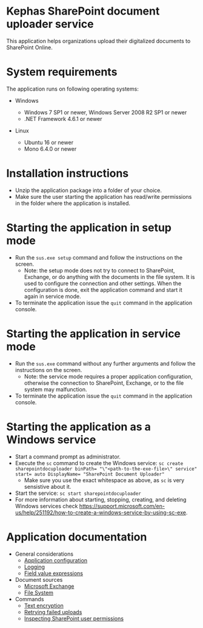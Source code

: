 # Kephas SharePoint document uploader service
This application helps organizations upload their digitalized documents to SharePoint Online.

# System requirements
The application runs on following operating systems:

* Windows
  * Windows 7 SP1 or newer, Windows Server 2008 R2 SP1 or newer
  * .NET Framework 4.6.1 or newer

* Linux
  * Ubuntu 16 or newer
  * Mono 6.4.0 or newer

# Installation instructions
  * Unzip the application package into a folder of your choice.
  * Make sure the user starting the application has read/write permissions in the folder where the application is installed.
  
# Starting the application in setup mode
  * Run the `sus.exe setup` command and follow the instructions on the screen.
    * Note: the setup mode does not try to connect to SharePoint, Exchange, or do anything with the documents in the file system. It is used to configure the connection and other settings. When the configuration is done, exit the application command and start it again in service mode.
  * To terminate the application issue the `quit` command in the application console.

# Starting the application in service mode
  * Run the `sus.exe` command without any further arguments and follow the instructions on the screen.
    * Note: the service mode requires a proper application configuration, otherwise the connection to SharePoint, Exchange, or to the file system may malfunction.
  * To terminate the application issue the `quit` command in the application console.
  
# Starting the application as a Windows service
  * Start a command prompt as administrator.
  * Execute the `sc` command to create the Windows service:
  `sc create sharepointdocuploader binPath= "\"<path-to-the-exe-file>\" service" start= auto DisplayName= "SharePoint Document Uploader"`
    * Make sure you use the exact whitespace as above, as `sc` is very sensistive about it.
  * Start the service:
  `sc start sharepointdocuploader`
  * For more information about starting, stopping, creating, and deleting Windows services check https://support.microsoft.com/en-us/help/251192/how-to-create-a-windows-service-by-using-sc-exe.

# Application documentation

* General considerations
  * [Application configuration](../../wiki/Application-configuration)
  * [Logging](../../wiki/Logging)
  * [Field value expressions](../../wiki/Field-value-expressions)
* Document sources
  * [Microsoft Exchange](../../wiki/Microsoft-Exchange-source)
  * [File System](../../wiki/File-system-source)
* Commands
  * [Text encryption](../../wiki/Text-encryption)
  * [Retrying failed uploads](../../wiki/Retrying-failed-uploads)
  * [Inspecting SharePoint user permissions](../../wiki/Inspecting-permissions)
